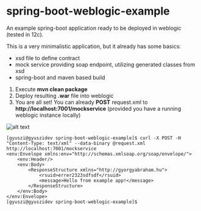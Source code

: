# spring-boot-weblogic-example
An example spring-boot application ready to be deployed in weblogic (tested in 12c).

This is a very minimalistic application, but it already has some basics:
- xsd file to define contract
- mock service providing soap endpoint, utilizing generated classes from xsd
- spring-boot and maven based build

1) Execute **mvn clean package**
2) Deploy resulting **.war** file into weblogic
3) You are all set! You can already **POST** request.xml to **http://localhost:7001/mockservice** (provided you have a running weblogic instance locally)

![alt text](https://github.com/gyorgyabraham/spring-boot-weblogic-example/weblogic.png "Deployed into weblogic")

```
[gyuszi@gyuszidev spring-boot-weblogic-example]$ curl -X POST -H "Content-Type: text/xml" --data-binary @request.xml http://localhost:7001/mockservice
<env:Envelope xmlns:env="http://schemas.xmlsoap.org/soap/envelope/">
    <env:Header/>
    <env:Body>
        <ResponseStructure xmlns="http://gyorgyabraham.hu">
            <rsuid>errer2323sdfsdf</rsuid>
            <message>Hello from example app!</message>
        </ResponseStructure>
    </env:Body>
</env:Envelope>
[gyuszi@gyuszidev spring-boot-weblogic-example]$
```